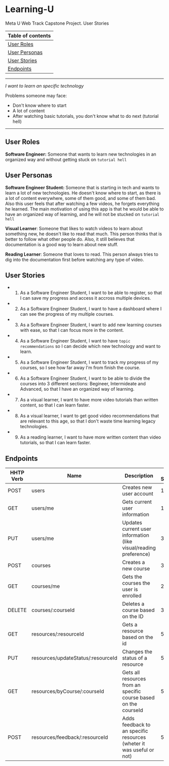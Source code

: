 # Learning-U

Meta U Web Track Capstone Project.
User Stories

| Table of contents |
| ----------------- |
| [User Roles](#user-roles) |
| [User Personas](#user-personas) |
| [User Stories](#user-stories) |
| [Endpoints](#endpoints) |



---

_I want to learn an specific technology_

Problems someone may face:

- Don't know where to start
- A lot of content
- After watching basic tutorials, you don't know what to do next (tutorial hell)

---

## User Roles

**Software Engineer:** Someone that wants to learn new technologies in an organized way and without getting stuck on `tutorial hell`

## User Personas

**Software Engineer Student:** Someone that is starting in tech and wants to learn a lot of new technologies. He doesn't know where to start, as there is a lot of content everywhere, some of them good, and some of them bad. Also this user feels that after watching a few videos, he forgets everything he learned. The main motivation of using this app is that he would be able to have an organized way of learning, and he will not be stucked on `tutorial hell`

**Visual Learner**: Someone that likes to watch videos to learn about something new, he doesn't like to read that much. This person thinks that is better to follow what other people do. Also, it still believes that documentation is a good way to learn about new stuff.

**Reading Learner**: Someone that loves to read. This person always tries to dig into the documentation first before watching any type of video.

## User Stories

- 1. As a Software Engineer Student, I want to be able to register, so that I can save my progress and access it accross multiple devices.
- 2. As a Software Engineer Student, I want to have a dashboard where I can see the progress of my multiple courses.
- 3. As a Software Engineer Student, I want to add new learning courses with ease, so that I can focus more in the content.
- 4. As a Software Engineer Student, I want to have `topic recommendations` so I can decide which new technology and want to learn.
- 5. As a Software Engineer Student, I want to track my progress of my courses, so I see how far away I'm from finish the course.
- 6. As a Software Engineer Student, I want to be able to divide the courses into 3 different sections: Begineer, Intermideate and Advanced, so that I have an organized way of learning.
- 7. As a visual learner, I want to have more video tutorials than written content, so that I can learn faster.
- 8. As a visual learner, I want to get good video recommendations that are relevant to this age, so that I don't waste time learning legacy technologies.
- 9. As a reading learner, I want to have more written content than video tutorials, so that I can learn faster.

## Endpoints

| HHTP Verb | Name                               | Description                                                          | User Stories |
| --------- | ---------------------------------- | -------------------------------------------------------------------- | ------------ |
| POST      | users                              | Creates new user account                                             | 1            |
| GET       | users/me                           | Gets current user information                                        | 1            |
| PUT       | users/me                           | Updates current user information (like visual/reading preference)    | 3, 7, 9      |
| POST      | courses                            | Creates a new course                                                 | 3            |
| GET       | courses/me                         | Gets the courses the user is enrolled                                | 2, 4         |
| DELETE    | courses/:courseId                  | Deletes a course based on the ID                                     | 3            |
| GET       | resources/:resourceId              | Gets a resource based on the id                                      | 5, 6         |
| PUT       | resources/updateStatus/:resourceId | Changes the status of a resource                                     | 5            |
| GET       | resources/byCourse/:courseId       | Gets all resources from an specific course based on the courseId     | 5, 8         |
| POST      | resources/feedback/:resourceId     | Adds feedback to an specific resources (wheter it was useful or not) | 5, 8         |
